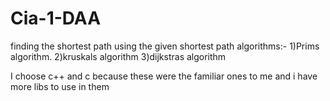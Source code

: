# Cia-1-DAA

finding the shortest path using the given shortest path algorithms:-
1)Prims algorithm.
2)kruskals algorithm 
3)dijkstras algorithm

I choose c++ and c because these were the familiar ones to me and i have more libs to use in them
